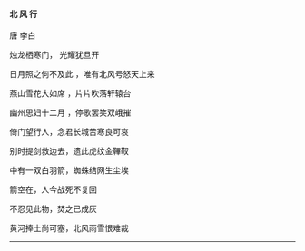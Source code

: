 #### 北 风 行

唐 李白

烛龙栖寒门， 光耀犹旦开

日月照之何不及此 ，唯有北风号怒天上来

燕山雪花大如席 ，片片吹落轩辕台

幽州思妇十二月 ，停歌罢笑双峨摧

倚门望行人，念君长城苦寒良可哀

别时提剑救边去，遗此虎纹金鞸靫

中有一双白羽箭，蜘蛛结网生尘埃

箭空在，人今战死不复回

不忍见此物，焚之已成灰

黄河捧土尚可塞，北风雨雪恨难裁

-----------------------------

